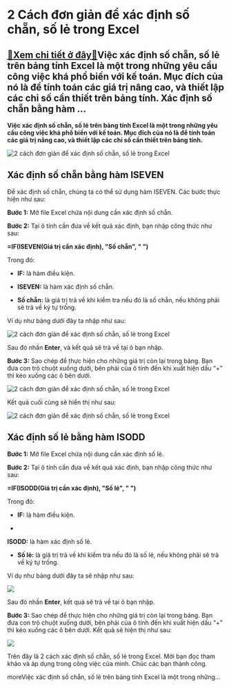 2 Cách đơn giản để xác định số chẵn, số lẻ trong Excel
======================================================

[:gift:Xem chi tiết ở đây:gift:](https://hddtvn.com/2-cach-don-gian-de-xac-dinh-so-chan-so-le-trong-excel/)Việc xác định số chẵn, số lẻ trên bảng tính Excel là một trong những yêu cầu công việc khá phổ biến với kế toán. Mục đích của nó là để tính toán các giá trị nâng cao, và thiết lập các chỉ số cần thiết trên bảng tính. Xác định số chẵn bằng hàm …
----------------------------------------------------------------------------------------------------------------------------------------------------------------------------------------------------------------------------------------------------

**Việc xác định số chẵn, số lẻ trên bảng tính Excel là một trong những yêu cầu công việc khá phổ biến với kế toán. Mục đích của nó là để tính toán các giá trị nâng cao, và thiết lập các chỉ số cần thiết trên bảng tính.**


![2 cách đơn giản để xác định số chẵn, số lẻ trong Excel](https://hddtvn.com/wp-content/uploads/2021/01/cach-xac-dinh-so-le-so-chan-trong-excel-640.jpg "2 cách đơn giản để xác định số chẵn, số lẻ trong Excel")


Xác định số chẵn bằng hàm ISEVEN
--------------------------------


Để xác định số chẵn, chúng ta có thể sử dụng hàm ISEVEN. Các bước thực hiện như sau:


**Bước 1:** Mở file Excel chứa nội dung cần xác định số chẵn.


**Bước 2:** Tại ô tính cần đưa về kết quả xác định, bạn nhập công thức như sau:


 **=IF(ISEVEN(Giá trị cần xác định), "Số chẵn", " ")**


Trong đó:




* **IF:** là hàm điều kiện.

* **ISEVEN:** là hàm xác định số chẵn.

* **Số chẵn:** là giá trị trả về khi kiểm tra nếu đó là số chẵn, nếu không phải sẽ trả về ký tự trống.



Ví dụ như bảng dưới đây ta nhập như sau:


![2 cách đơn giản để xác định số chẵn, số lẻ trong Excel](https://hddtvn.com/wp-content/uploads/2021/01/2U6mcfE.png "2 cách đơn giản để xác định số chẵn, số lẻ trong Excel")


Sau đó nhấn **Enter**, và kết quả sẽ trả về tại ô bạn nhập.


**Bước 3:** Sao chép để thực hiện cho những giá trị còn lại trong bảng. Bạn đưa con trỏ chuột xuống dưới, bên phải của ô tính đến khi xuất hiện dấu “+” thì kéo xuống các ô bên dưới.


![2 cách đơn giản để xác định số chẵn, số lẻ trong Excel](https://hddtvn.com/wp-content/uploads/2021/01/MFhACvQ.png "2 cách đơn giản để xác định số chẵn, số lẻ trong Excel")


Kết quả cuối cùng sẽ hiển thị như sau:


![2 cách đơn giản để xác định số chẵn, số lẻ trong Excel](https://hddtvn.com/wp-content/uploads/2021/01/rxrTvwt.png "2 cách đơn giản để xác định số chẵn, số lẻ trong Excel")


Xác định số lẻ bằng hàm ISODD
-----------------------------


**Bước 1:** Mở file Excel chứa nội dung cần xác định số lẻ.


**Bước 2:** Tại ô tính cần đưa về kết quả xác định, bạn nhập công thức như sau:


**=IF(ISODD(Giá trị cần xác định), "Số lẻ", " ")**


Trong đó:




* **IF:** là hàm điều kiện.

* 
**ISODD:** là hàm xác định số lẻ.




* **Số lẻ:** là giá trị trả về khi kiểm tra nếu đó là số lẻ, nếu không phải sẽ trả về ký tự trống.



Ví dụ như bảng dưới đây ta sẽ nhập như sau:


![](https://hddtvn.com/wp-content/uploads/2021/01/i6RjTLH.png)


Sau đó nhấn **Enter**, kết quả sẽ trả về tại ô bạn nhập.


**Bước 3:** Sao chép để thực hiện cho những giá trị còn lại trong bảng. Bạn đưa con trỏ chuột xuống dưới, bên phải của ô tính đến khi xuất hiện dấu “+” thì kéo xuống các ô bên dưới. Kết quả sẽ hiện thị như sau:


![](https://hddtvn.com/wp-content/uploads/2021/01/hqPdldZ.png)


Trên đây là 2 cách xác định số chẵn, số lẻ trong Excel. Mời bạn đọc tham khảo và áp dụng trong công việc của mình. Chúc các bạn thành công.


moreViệc xác định số chẵn, số lẻ trên bảng tính Excel là một trong những…

